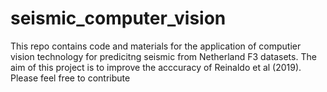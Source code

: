 # seismic_computer_vision

This repo contains code and materials for the application of computier vision technology for predicitng seismic from Netherland F3 datasets. 
The aim of this project is to improve the acccuracy of Reinaldo et al (2019).
Please feel free to contribute
